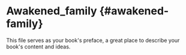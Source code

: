 # Awakened_family {#awakened-family}

This file serves as your book&#039;s preface, a great place to describe your book&#039;s content and ideas.